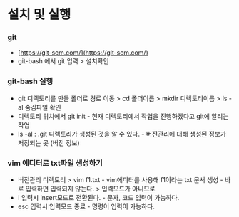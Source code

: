 # 설치 및 실행

### git

* [https://git-scm.com/](https://git-scm.com/)
* git-bash 에서 git 입력 &gt; 설치확인

### git-bash 실행

* git 디렉토리를 만들 폴더로 경로 이동 &gt; cd 폴더이름 &gt; mkdir 디렉토리이름 &gt; ls -al 숨김파일 확인
* 디렉토리 위치에서 git init - 현재 디렉토리에서 작업을 진행하겠다고 git에 알리는 작업
* ls -al : .git 디렉토리가 생성된 것을 알 수 있다. - 버전관리에 대해 생성된 정보가 저장되는 곳 \(버전 정보\)

### vim 에디터로 txt파일 생성하기

* 버전관리 디렉토리 &gt; vim f1.txt - vim에디터를 사용해 f1이라는 txt 문서 생성 - 바로 입력하면 입력되지 않는다. &gt; 입력모드가 아니므로
* i 입력시 insert모드로 전환된다. - 문자, 코드 입력이 가능하다.
* esc 입력시 입력모드 종료 - 명령어 입력이 가능하다. 

